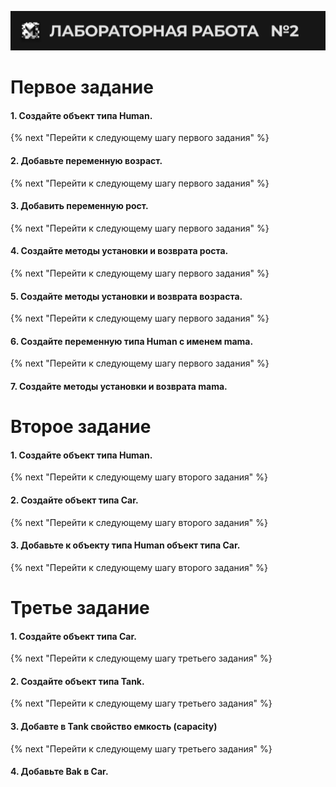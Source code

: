 ![alt MATE Programming Lab](https://github.com/MATE-Programming/Lab_logo/blob/main/lab_2.svg?raw=true)
# Первое задание

#### 1.	Создайте объект типа Human.

{% next "Перейти к следующему шагу первого задания" %}

#### 2.	Добавьте переменную возраст. 

{% next "Перейти к следующему шагу первого задания" %}

#### 3.	Добавить переменную рост.

{% next "Перейти к следующему шагу первого задания" %}

#### 4.	Создайте методы установки и возврата роста.

{% next "Перейти к следующему шагу первого задания" %}

#### 5.	Создайте методы установки и возврата возраста.

{% next "Перейти к следующему шагу первого задания" %}

#### 6.	Создайте  переменную типа Human с именем mama.

{% next "Перейти к следующему шагу первого задания" %}

#### 7.	Создайте методы установки и возврата  mama.

# Второе задание

#### 1.	Создайте объект типа Human.

{% next "Перейти к следующему шагу второго задания" %}

#### 2.	Создайте объект типа Car.

{% next "Перейти к следующему шагу второго задания" %}

#### 3.	Добавьте  к объекту типа Human объект типа Car.

{% next "Перейти к следующему шагу второго задания" %}

# Третье задание

#### 1.	Создайте объект типа Car.

{% next "Перейти к следующему шагу третьего задания" %}

#### 2.	Создайте объект типа Tank.

{% next "Перейти к следующему шагу третьего задания" %}

#### 3.	Добавте в Tank свойство емкость (capacity)

{% next "Перейти к следующему шагу третьего задания" %}

#### 4.	Добавьте Bak в Car.



